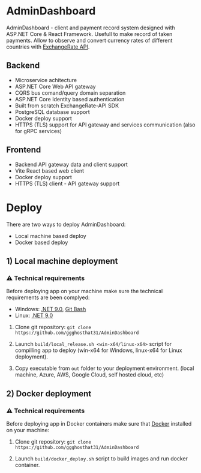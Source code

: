 # AdminDashboard
AdminDashboard - client and payment record system designed with ASP.NET Core & React Framework. Usefull to make record of taken payments. Allow to observe and convert currency rates of different countries with [ExchangeRate API](https://www.exchangerate-api.com/).

## Backend
- Microservice achitecture
- ASP.NET Core Web API gateway
- CQRS bus comand/query domain separation
- ASP.NET Core Identity based authentication
- Built from scratch ExchangeRate-API SDK
- PostgreSQL database support
- Docker deploy support
- HTTPS (TLS) support for API gateway and services communication (also for gRPC services)

## Frontend
- Backend API gateway data and client support
- Vite React based web client
- Docker deploy support
- HTTPS (TLS) client - API gateway support


# Deploy
There are two ways to deploy AdminDashboard:
- Local machine based deploy
- Docker based deploy

## 1) Local machine deployment
### ⚠️ Technical requirements 
Before deploying app on your machine make sure the technical requirements are been complyed:

- Windows: [.NET 9.0](https://dotnet.microsoft.com/en-us/download/dotnet/9.0), [Git Bash](https://git-scm.com/downloads)
- Linux: [.NET 9.0](https://dotnet.microsoft.com/en-us/download/dotnet/9.0)

1. Clone git repository: `git clone https://github.com/ggghosthat31/AdminDashboard`

2. Launch `build/local_release.sh <win-x64/linux-x64>` script for compilling app to deploy (win-x64 for Windows, linux-x64 for Linux deployment).

3. Copy executable from `out` folder to your deployment environment. (local machine, Azure, AWS, Google Cloud, self hosted cloud, etc)

## 2) Docker deployment
### ⚠️ Technical requirements 
Before deploying app in Docker containers make sure that [Docker](https://www.docker.com/) installed on your machine:

1. Clone git repository: `git clone https://github.com/ggghosthat31/AdminDashboard`

2. Launch `build/docker_deploy.sh` script to build images and run docker container.